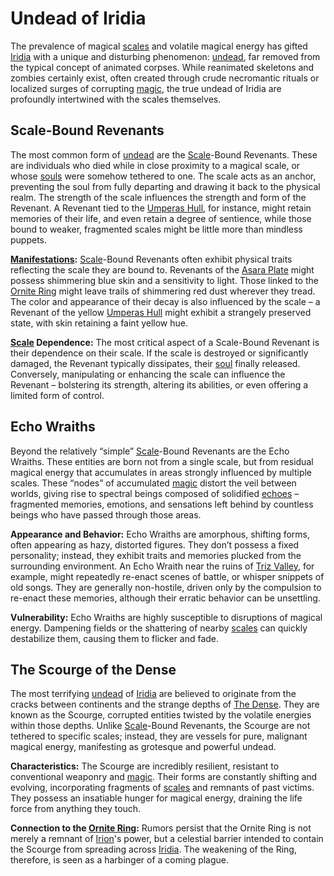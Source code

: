 # Undead of Iridia

The prevalence of magical [scales](/geography/landmark/scale.md) and volatile magical energy has gifted [Iridia](/geography/world/iridia.md) with a unique and disturbing phenomenon: [undead](/raw/20250501/undead/undead.md), far removed from the typical concept of animated corpses. While reanimated skeletons and zombies certainly exist, often created through crude necromantic rituals or localized surges of corrupting [magic](/structure/mechanic/magic.md), the true undead of Iridia are profoundly intertwined with the scales themselves.

## Scale-Bound Revenants

The most common form of [undead](/raw/20250501/undead/undead.md) are the [Scale](/geography/landmark/scale.md)-Bound Revenants. These are individuals who died while in close proximity to a magical scale, or whose [souls](/raw/20250501/soul/soul.md) were somehow tethered to one. The scale acts as an anchor, preventing the soul from fully departing and drawing it back to the physical realm. The strength of the scale influences the strength and form of the Revenant.  A Revenant tied to the [Umperas Hull](/geography/scale/umperas-hull.md), for instance, might retain memories of their life, and even retain a degree of sentience, while those bound to weaker, fragmented scales might be little more than mindless puppets.

**[Manifestations](/structure/chronological/event/manifestation.md):** [Scale](/geography/landmark/scale.md)-Bound Revenants often exhibit physical traits reflecting the scale they are bound to.  Revenants of the [Asara Plate](/geography/scale/asara-plate.md) might possess shimmering blue skin and a sensitivity to light. Those linked to the [Ornite Ring](/geography/scale/ornite-ring.md) might leave trails of shimmering red dust wherever they tread. The color and appearance of their decay is also influenced by the scale – a Revenant of the yellow [Umperas Hull](/geography/scale/umperas-hull.md) might exhibit a strangely preserved state, with skin retaining a faint yellow hue.

**[Scale](/geography/landmark/scale.md) Dependence:** The most critical aspect of a Scale-Bound Revenant is their dependence on their scale.  If the scale is destroyed or significantly damaged, the Revenant typically dissipates, their [soul](/raw/20250501/soul/soul.md) finally released. Conversely, manipulating or enhancing the scale can influence the Revenant – bolstering its strength, altering its abilities, or even offering a limited form of control.

## Echo Wraiths

Beyond the relatively “simple” [Scale](/geography/landmark/scale.md)-Bound Revenants are the Echo Wraiths. These entities are born not from a single scale, but from residual magical energy that accumulates in areas strongly influenced by multiple scales. These “nodes” of accumulated [magic](/structure/mechanic/magic.md) distort the veil between worlds, giving rise to spectral beings composed of solidified [echoes](/raw/20250501/soul/echoes.md) – fragmented memories, emotions, and sensations left behind by countless beings who have passed through those areas.

**Appearance and Behavior:** Echo Wraiths are amorphous, shifting forms, often appearing as hazy, distorted figures. They don’t possess a fixed personality; instead, they exhibit traits and memories plucked from the surrounding environment. An Echo Wraith near the ruins of [Triz Valley](/geography/settlement/city/triz-valley.md), for example, might repeatedly re-enact scenes of battle, or whisper snippets of old songs. They are generally non-hostile, driven only by the compulsion to re-enact these memories, although their erratic behavior can be unsettling.

**Vulnerability:** Echo Wraiths are highly susceptible to disruptions of magical energy. Dampening fields or the shattering of nearby [scales](/geography/landmark/scale.md) can quickly destabilize them, causing them to flicker and fade.

## The Scourge of the Dense

The most terrifying [undead](/raw/20250501/undead/undead.md) of [Iridia](/geography/world/iridia.md) are believed to originate from the cracks between continents and the strange depths of [The Dense](/geography/realm/the-dense.md). They are known as the Scourge, corrupted entities twisted by the volatile energies within those depths. Unlike [Scale](/geography/landmark/scale.md)-Bound Revenants, the Scourge are not tethered to specific scales; instead, they are vessels for pure, malignant magical energy, manifesting as grotesque and powerful undead.

**Characteristics:**  The Scourge are incredibly resilient, resistant to conventional weaponry and [magic](/structure/mechanic/magic.md). Their forms are constantly shifting and evolving, incorporating fragments of [scales](/geography/landmark/scale.md) and remnants of past victims. They possess an insatiable hunger for magical energy, draining the life force from anything they touch.

**Connection to the [Ornite Ring](/geography/scale/ornite-ring.md):** Rumors persist that the Ornite Ring is not merely a remnant of [Irion](/being/deity/irion.md)'s power, but a celestial barrier intended to contain the Scourge from spreading across [Iridia](/geography/world/iridia.md). The weakening of the Ring, therefore, is seen as a harbinger of a coming plague.
